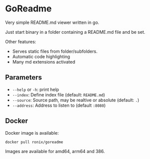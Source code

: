 # GoReadme

Very simple README.md viewer written in go.

Just start binary in a folder containing a README.md file and be set.

Other features:

* Serves static files from folder/subfolders.
* Automatic code highlighting
* Many md extensions activated

## Parameters

* `--help` or `-h`: print help
* `--index`: Define index file (default: `README.md`)
* `--source`: Source path, may be realtive or absolute (default: `.`)
* `--address`: Address to listen to (default `:8080`)

## Docker

Docker image is available:

```bash
docker pull ronix/goreadme
```

Images are available for amd64, arm64 and 386.
